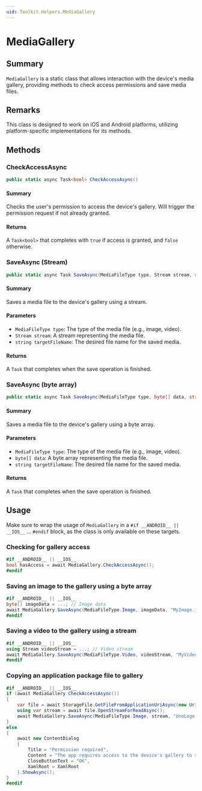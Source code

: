 ```yaml
---
uid: Toolkit.Helpers.MediaGallery
---
```

# MediaGallery

## Summary

`MediaGallery` is a static class that allows interaction with the device's media gallery, providing methods to check access permissions and save media files.

## Remarks

This class is designed to work on iOS and Android platforms, utilizing platform-specific implementations for its methods.

## Methods

### CheckAccessAsync

```csharp
public static async Task<bool> CheckAccessAsync()
```

#### Summary

Checks the user's permission to access the device's gallery. Will trigger the permission request if not already granted.

#### Returns

A `Task<bool>` that completes with `true` if access is granted, and `false` otherwise.

### SaveAsync (Stream)

```csharp
public static async Task SaveAsync(MediaFileType type, Stream stream, string targetFileName)
```

#### Summary

Saves a media file to the device's gallery using a stream.

#### Parameters

- `MediaFileType type`: The type of the media file (e.g., image, video).
- `Stream stream`: A stream representing the media file.
- `string targetFileName`: The desired file name for the saved media.

#### Returns

A `Task` that completes when the save operation is finished.

### SaveAsync (byte array)

```csharp
public static async Task SaveAsync(MediaFileType type, byte[] data, string targetFileName)
```

#### Summary

Saves a media file to the device's gallery using a byte array.

#### Parameters

- `MediaFileType type`: The type of the media file (e.g., image, video).
- `byte[] data`: A byte array representing the media file.
- `string targetFileName`: The desired file name for the saved media.

#### Returns

A `Task` that completes when the save operation is finished.

## Usage

Make sure to wrap the usage of `MediaGallery` in a `#if __ANDROID__ || __IOS__` ... `#endif` block, as the class is only available on these targets.

### Checking for gallery access

```csharp
#if __ANDROID__ || __IOS__
bool hasAccess = await MediaGallery.CheckAccessAsync();
#endif
```

### Saving an image to the gallery using a byte array

```csharp
#if __ANDROID__ || __IOS__
byte[] imageData = ...; // Image data
await MediaGallery.SaveAsync(MediaFileType.Image, imageData, "MyImage.jpg");
#endif
```

### Saving a video to the gallery using a stream

```csharp
#if __ANDROID__ || __IOS__
using Stream videoStream = ...; // Video stream
await MediaGallery.SaveAsync(MediaFileType.Video, videoStream, "MyVideo.mp4");
#endif
```

### Copying an application package file to gallery

```csharp
#if __ANDROID__ || __IOS__
if (await MediaGallery.CheckAccessAsync())
{
	var file = await StorageFile.GetFileFromApplicationUriAsync(new Uri("ms-appx:///Assets/UnoLogo.png", UriKind.Absolute));
	using var stream = await file.OpenStreamForReadAsync();
	await MediaGallery.SaveAsync(MediaFileType.Image, stream, "UnoLogo.png");
}
else
{
	await new ContentDialog
	{
		Title = "Permission required",
		Content = "The app requires access to the device's gallery to save the image.",
		CloseButtonText = "OK",
		XamlRoot = XamlRoot
	}.ShowAsync();
}
#endif
```